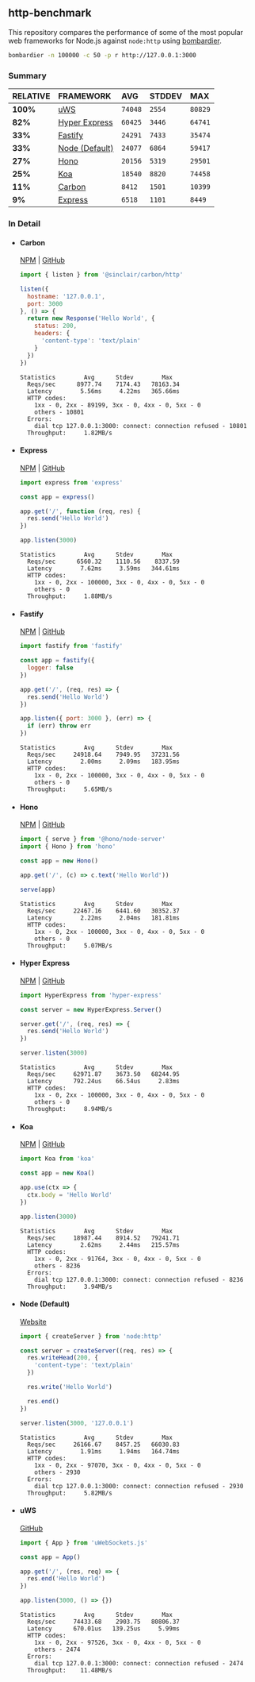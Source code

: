 ## http-benchmark

This repository compares the performance of some of the most popular web frameworks for Node.js against `node:http` using [bombardier](https://github.com/codesenberg/bombardier).

```bash
bombardier -n 100000 -c 50 -p r http://127.0.0.1:3000
```

### Summary

| RELATIVE | FRAMEWORK | AVG | STDDEV | MAX |
| :--- | :--- | :--- | :--- | :--- |
| **100%** | [uWS](#uws) | `74048` | `2554` | `80829` |
| **82%** | [Hyper Express](#hyper-express) | `60425` | `3446` | `64741` |
| **33%** | [Fastify](#fastify) | `24291` | `7433` | `35474` |
| **33%** | [Node (Default)](#node-default) | `24077` | `6864` | `59417` |
| **27%** | [Hono](#hono) | `20156` | `5319` | `29501` |
| **25%** | [Koa](#koa) | `18540` | `8820` | `74458` |
| **11%** | [Carbon](#carbon) | `8412` | `1501` | `10399` |
| **9%** | [Express](#express) | `6518` | `1101` | `8449` |


### In Detail

- #### Carbon
  [NPM](https://npmjs.com/@sinclair/carbon) | [GitHub](https://github.com/sinclairzx81/carbon)
  ```js
  import { listen } from '@sinclair/carbon/http'

  listen({
    hostname: '127.0.0.1',
    port: 3000
  }, () => {
    return new Response('Hello World', {
      status: 200,
      headers: {
        'content-type': 'text/plain'
      }
    })
  })
  ```

  ```
  Statistics        Avg      Stdev        Max
    Reqs/sec      8977.74    7174.43   78163.34
    Latency        5.56ms     4.22ms   365.66ms
    HTTP codes:
      1xx - 0, 2xx - 89199, 3xx - 0, 4xx - 0, 5xx - 0
      others - 10801
    Errors:
      dial tcp 127.0.0.1:3000: connect: connection refused - 10801
    Throughput:     1.82MB/s
  ```

- #### Express
  [NPM](https://npmjs.com/express) | [GitHub](https://github.com/expressjs/express)
  ```js
  import express from 'express'

  const app = express()

  app.get('/', function (req, res) {
    res.send('Hello World')
  })

  app.listen(3000)
  ```

  ```
  Statistics        Avg      Stdev        Max
    Reqs/sec      6560.32    1110.56    8337.59
    Latency        7.62ms     3.59ms   344.61ms
    HTTP codes:
      1xx - 0, 2xx - 100000, 3xx - 0, 4xx - 0, 5xx - 0
      others - 0
    Throughput:     1.88MB/s
  ```

- #### Fastify
  [NPM](https://npmjs.com/fastify) | [GitHub](https://github.com/fastify/fastify)
  ```js
  import fastify from 'fastify'

  const app = fastify({
    logger: false
  })

  app.get('/', (req, res) => {
    res.send('Hello World')
  })

  app.listen({ port: 3000 }, (err) => {
    if (err) throw err
  })
  ```

  ```
  Statistics        Avg      Stdev        Max
    Reqs/sec     24918.64    7949.95   37231.56
    Latency        2.00ms     2.09ms   183.95ms
    HTTP codes:
      1xx - 0, 2xx - 100000, 3xx - 0, 4xx - 0, 5xx - 0
      others - 0
    Throughput:     5.65MB/s
  ```

- #### Hono
  [NPM](https://npmjs.com/hono) | [GitHub](https://github.com/honojs/hono)
  ```js
  import { serve } from '@hono/node-server'
  import { Hono } from 'hono'

  const app = new Hono()

  app.get('/', (c) => c.text('Hello World'))

  serve(app)
  ```

  ```
  Statistics        Avg      Stdev        Max
    Reqs/sec     22467.16    6441.60   30352.37
    Latency        2.22ms     2.04ms   181.81ms
    HTTP codes:
      1xx - 0, 2xx - 100000, 3xx - 0, 4xx - 0, 5xx - 0
      others - 0
    Throughput:     5.07MB/s
  ```

- #### Hyper Express
  [NPM](https://npmjs.com/hyper-express) | [GitHub](https://github.com/kartikk221/hyper-express)
  ```js
  import HyperExpress from 'hyper-express'

  const server = new HyperExpress.Server()

  server.get('/', (req, res) => {
    res.send('Hello World')
  })

  server.listen(3000)
  ```

  ```
  Statistics        Avg      Stdev        Max
    Reqs/sec     62971.87    3673.50   68244.95
    Latency      792.24us    66.54us     2.83ms
    HTTP codes:
      1xx - 0, 2xx - 100000, 3xx - 0, 4xx - 0, 5xx - 0
      others - 0
    Throughput:     8.94MB/s
  ```

- #### Koa
  [NPM](https://npmjs.com/koa) | [GitHub](https://github.com/koajs/koa)
  ```js
  import Koa from 'koa'

  const app = new Koa()

  app.use(ctx => {
    ctx.body = 'Hello World'
  })

  app.listen(3000)
  ```

  ```
  Statistics        Avg      Stdev        Max
    Reqs/sec     18987.44    8914.52   79241.71
    Latency        2.62ms     2.44ms   215.57ms
    HTTP codes:
      1xx - 0, 2xx - 91764, 3xx - 0, 4xx - 0, 5xx - 0
      others - 8236
    Errors:
      dial tcp 127.0.0.1:3000: connect: connection refused - 8236
    Throughput:     3.94MB/s
  ```

- #### Node (Default)
  [Website](https://nodejs.org/api/http.html)
  ```js
  import { createServer } from 'node:http'

  const server = createServer((req, res) => {
    res.writeHead(200, {
      'content-type': 'text/plain'
    })

    res.write('Hello World')

    res.end()
  })

  server.listen(3000, '127.0.0.1')
  ```

  ```
  Statistics        Avg      Stdev        Max
    Reqs/sec     26166.67    8457.25   66030.83
    Latency        1.91ms     1.94ms   164.74ms
    HTTP codes:
      1xx - 0, 2xx - 97070, 3xx - 0, 4xx - 0, 5xx - 0
      others - 2930
    Errors:
      dial tcp 127.0.0.1:3000: connect: connection refused - 2930
    Throughput:     5.82MB/s
  ```

- #### uWS
  [GitHub](https://github.com/uNetworking/uWebSockets.js)
  ```js
  import { App } from 'uWebSockets.js'

  const app = App()

  app.get('/', (res, req) => {
    res.end('Hello World')
  })

  app.listen(3000, () => {})
  ```

  ```
  Statistics        Avg      Stdev        Max
    Reqs/sec     74433.68    2903.75   80806.37
    Latency      670.01us   139.25us     5.99ms
    HTTP codes:
      1xx - 0, 2xx - 97526, 3xx - 0, 4xx - 0, 5xx - 0
      others - 2474
    Errors:
      dial tcp 127.0.0.1:3000: connect: connection refused - 2474
    Throughput:    11.48MB/s
  ```


